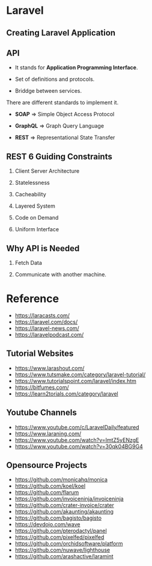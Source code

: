 # Laravel

## Creating Laravel Application


## API

- It stands for **Application Programming Interface**.

- Set of definitions and protocols.

- Briddge between services. 

There are different standards to implement it.

- **SOAP** => Simple Object Access Protocol

- **GraphQL** => Graph Query Language

- **REST** => Representational State Transfer

## REST 6 Guiding Constraints

1. Client Server Architecture

2. Statelessness

3. Cacheability

4. Layered System

5. Code on Demand

6. Uniform Interface


## Why API is Needed

1. Fetch Data 

2. Communicate with another machine.





# Reference

- https://laracasts.com/
- https://laravel.com/docs/
- https://laravel-news.com/
- https://laravelpodcast.com/

## Tutorial Websites
- https://www.larashout.com/
- https://www.tutsmake.com/category/laravel-tutorial/
- https://www.tutorialspoint.com/laravel/index.htm
- https://bitfumes.com/
- https://learn2torials.com/category/laravel

## Youtube Channels

- https://www.youtube.com/c/LaravelDaily/featured
- https://www.laraning.com/
- https://www.youtube.com/watch?v=ImtZ5yENzgE
- https://www.youtube.com/watch?v=30qk04BG9G4


## Opensource Projects

- https://github.com/monicahq/monica
- https://github.com/koel/koel
- https://github.com/flarum
- https://github.com/invoiceninja/invoiceninja
- https://github.com/crater-invoice/crater
- https://github.com/akaunting/akaunting
- https://github.com/bagisto/bagisto
- https://devdojo.com/wave
- https://github.com/pterodactyl/panel
- https://github.com/pixelfed/pixelfed
- https://github.com/orchidsoftware/platform
- https://github.com/nuwave/lighthouse
- https://github.com/arashactive/laramint

